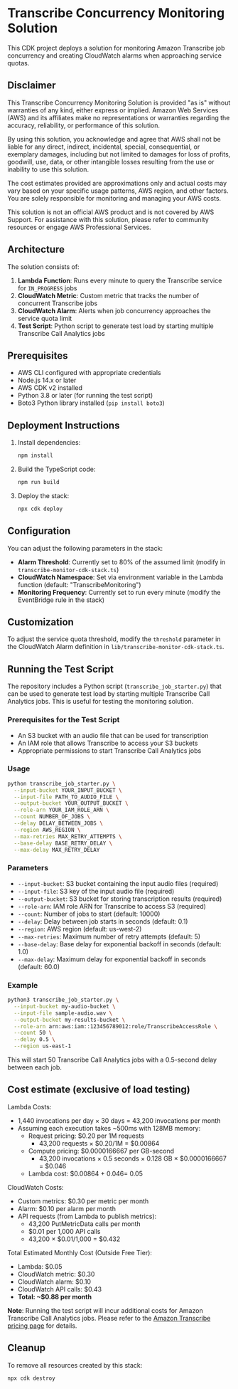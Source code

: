 # Transcribe Concurrency Monitoring Solution

This CDK project deploys a solution for monitoring Amazon Transcribe job concurrency and creating CloudWatch alarms when approaching service quotas.

## Disclaimer

This Transcribe Concurrency Monitoring Solution is provided "as is" without warranties of any kind, either express or implied. Amazon Web Services (AWS) and its affiliates make no representations or warranties regarding the accuracy, reliability, or performance of this solution.

By using this solution, you acknowledge and agree that AWS shall not be liable for any direct, indirect, incidental, special, consequential, or exemplary damages, including but not limited to damages for loss of profits, goodwill, use, data, or other intangible losses resulting from the use or inability to use this solution.

The cost estimates provided are approximations only and actual costs may vary based on your specific usage patterns, AWS region, and other factors. You are solely responsible for monitoring and managing your AWS costs.

This solution is not an official AWS product and is not covered by AWS Support. For assistance with this solution, please refer to community resources or engage AWS Professional Services.

## Architecture

The solution consists of:

1. **Lambda Function**: Runs every minute to query the Transcribe service for `IN_PROGRESS` jobs
2. **CloudWatch Metric**: Custom metric that tracks the number of concurrent Transcribe jobs
3. **CloudWatch Alarm**: Alerts when job concurrency approaches the service quota limit
4. **Test Script**: Python script to generate test load by starting multiple Transcribe Call Analytics jobs

## Prerequisites

- AWS CLI configured with appropriate credentials
- Node.js 14.x or later
- AWS CDK v2 installed
- Python 3.8 or later (for running the test script)
- Boto3 Python library installed (`pip install boto3`)

## Deployment Instructions

1. Install dependencies:

   ```sh
   npm install
   ```

2. Build the TypeScript code:

   ```sh
   npm run build
   ```

3. Deploy the stack:

   ```sh
   npx cdk deploy
   ```

## Configuration

You can adjust the following parameters in the stack:

- **Alarm Threshold**: Currently set to 80% of the assumed limit (modify in `transcribe-monitor-cdk-stack.ts`)
- **CloudWatch Namespace**: Set via environment variable in the Lambda function (default: "TranscribeMonitoring")
- **Monitoring Frequency**: Currently set to run every minute (modify the EventBridge rule in the stack)

## Customization

To adjust the service quota threshold, modify the `threshold` parameter in the CloudWatch Alarm definition in `lib/transcribe-monitor-cdk-stack.ts`.

## Running the Test Script

The repository includes a Python script (`transcribe_job_starter.py`) that can be used to generate test load by starting multiple Transcribe Call Analytics jobs. This is useful for testing the monitoring solution.

### Prerequisites for the Test Script

- An S3 bucket with an audio file that can be used for transcription
- An IAM role that allows Transcribe to access your S3 buckets
- Appropriate permissions to start Transcribe Call Analytics jobs

### Usage

```sh
python transcribe_job_starter.py \
  --input-bucket YOUR_INPUT_BUCKET \
  --input-file PATH_TO_AUDIO_FILE \
  --output-bucket YOUR_OUTPUT_BUCKET \
  --role-arn YOUR_IAM_ROLE_ARN \
  --count NUMBER_OF_JOBS \
  --delay DELAY_BETWEEN_JOBS \
  --region AWS_REGION \
  --max-retries MAX_RETRY_ATTEMPTS \
  --base-delay BASE_RETRY_DELAY \
  --max-delay MAX_RETRY_DELAY
```

### Parameters

- `--input-bucket`: S3 bucket containing the input audio files (required)
- `--input-file`: S3 key of the input audio file (required)
- `--output-bucket`: S3 bucket for storing transcription results (required)
- `--role-arn`: IAM role ARN for Transcribe to access S3 (required)
- `--count`: Number of jobs to start (default: 10000)
- `--delay`: Delay between job starts in seconds (default: 0.1)
- `--region`: AWS region (default: us-west-2)
- `--max-retries`: Maximum number of retry attempts (default: 5)
- `--base-delay`: Base delay for exponential backoff in seconds (default: 1.0)
- `--max-delay`: Maximum delay for exponential backoff in seconds (default: 60.0)

### Example

```sh
python3 transcribe_job_starter.py \
  --input-bucket my-audio-bucket \
  --input-file sample-audio.wav \
  --output-bucket my-results-bucket \
  --role-arn arn:aws:iam::123456789012:role/TranscribeAccessRole \
  --count 50 \
  --delay 0.5 \
  --region us-east-1
```

This will start 50 Transcribe Call Analytics jobs with a 0.5-second delay between each job.

## Cost estimate (exclusive of load testing)

Lambda Costs:

- 1,440 invocations per day × 30 days = 43,200 invocations per month
- Assuming each execution takes ~500ms with 128MB memory:
  - Request pricing: $0.20 per 1M requests
    - 43,200 requests × $0.20/1M = $0.00864
  - Compute pricing: $0.0000166667 per GB-second
    - 43,200 invocations × 0.5 seconds × 0.128 GB × $0.0000166667 = $0.046
  - Lambda cost: $0.00864 + $0.046 = ~$0.05

CloudWatch Costs:

- Custom metrics: $0.30 per metric per month
- Alarm: $0.10 per alarm per month
- API requests (from Lambda to publish metrics):
  - 43,200 PutMetricData calls per month
  - $0.01 per 1,000 API calls
  - 43,200 × $0.01/1,000 = $0.432

Total Estimated Monthly Cost (Outside Free Tier):

- Lambda: $0.05
- CloudWatch metric: $0.30
- CloudWatch alarm: $0.10
- CloudWatch API calls: $0.43
- **Total: ~$0.88 per month**

**Note**: Running the test script will incur additional costs for Amazon Transcribe Call Analytics jobs. Please refer to the [Amazon Transcribe pricing page](https://aws.amazon.com/transcribe/pricing/) for details.

## Cleanup

To remove all resources created by this stack:

```sh
npx cdk destroy
```
